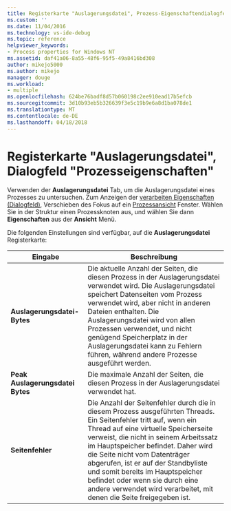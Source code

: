 ```yaml
---
title: Registerkarte "Auslagerungsdatei", Prozess-Eigenschaftendialogfeld | Microsoft Docs
ms.custom: ''
ms.date: 11/04/2016
ms.technology: vs-ide-debug
ms.topic: reference
helpviewer_keywords:
- Process properties for Windows NT
ms.assetid: daf41a06-8a55-48f6-95f5-49a8416bd308
author: mikejo5000
ms.author: mikejo
manager: douge
ms.workload:
- multiple
ms.openlocfilehash: 624be76badf8d57b060198c2ee910ead17b5efcb
ms.sourcegitcommit: 3d10b93eb5b326639f3e5c19b9e6a8d1ba078de1
ms.translationtype: MT
ms.contentlocale: de-DE
ms.lasthandoff: 04/18/2018
---
```

# <a name="page-file-tab-process-properties-dialog-box"></a>Registerkarte "Auslagerungsdatei", Dialogfeld "Prozesseigenschaften"
Verwenden der **Auslagerungsdatei** Tab, um die Auslagerungsdatei eines Prozesses zu untersuchen. Zum Anzeigen der [verarbeiten Eigenschaften (Dialogfeld)](../debugger/process-properties-dialog-box.md), Verschieben des Fokus auf ein [Prozessansicht](../debugger/processes-view.md) Fenster. Wählen Sie in der Struktur einen Prozessknoten aus, und wählen Sie dann **Eigenschaften** aus der **Ansicht** Menü.  
  
 Die folgenden Einstellungen sind verfügbar, auf die **Auslagerungsdatei** Registerkarte:  
  
|Eingabe|Beschreibung|  
|-----------|-----------------|  
|**Auslagerungsdatei-Bytes**|Die aktuelle Anzahl der Seiten, die diesen Prozess in der Auslagerungsdatei verwendet wird. Die Auslagerungsdatei speichert Datenseiten vom Prozess verwendet wird, aber nicht in anderen Dateien enthalten. Die Auslagerungsdatei wird von allen Prozessen verwendet, und nicht genügend Speicherplatz in der Auslagerungsdatei kann zu Fehlern führen, während andere Prozesse ausgeführt werden.|  
|**Peak Auslagerungsdatei Bytes**|Die maximale Anzahl der Seiten, die diesen Prozess in der Auslagerungsdatei verwendet hat.|  
|**Seitenfehler**|Die Anzahl der Seitenfehler durch die in diesem Prozess ausgeführten Threads. Ein Seitenfehler tritt auf, wenn ein Thread auf eine virtuelle Speicherseite verweist, die nicht in seinem Arbeitssatz im Hauptspeicher befindet. Daher wird die Seite nicht vom Datenträger abgerufen, ist er auf der Standbyliste und somit bereits im Hauptspeicher befindet oder wenn sie durch eine andere verwendet wird verarbeitet, mit denen die Seite freigegeben ist.|